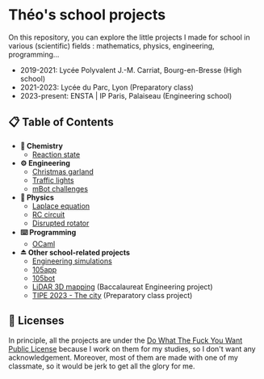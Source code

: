 # Théo's school projects

On this repository, you can explore the little projects I made for school in various 
(scientific) fields : mathematics, physics, engineering, programming...

- 2019-2021: Lycée Polyvalent J.-M. Carriat, Bourg-en-Bresse (High school)
- 2021-2023: Lycée du Parc, Lyon (Preparatory class)
- 2023-present: ENSTA | IP Paris, Palaiseau (Engineering school)

## 📋 Table of Contents

- **🧪 Chemistry**
  - [Reaction state](/chemistry/reaction-state/)
- **⚙ Engineering**
  - [Christmas garland](/engineering/arduino-christmas-garland/)
  - [Traffic lights](/engineering/arduino-traffic-lights/)
  - [mBot challenges](/engineering/mbot-challenges/)
- **🔭 Physics**
    - [Laplace equation](/physics/laplace-equation)
    - [RC circuit](/physics/rc-circuit)
    - [Disrupted rotator](/physics/disrupted-rotator)
- **⌨️ Programming**
  - [OCaml](/programming/ocaml)
- **⏏ Other school-related projects**
  - [Engineering simulations](https://github.com/theovidal/engineering-simulations)
  - [105app](https://105app.fr)
  - [105bot](https://github.com/theovidal/105bot)
  - [LiDAR 3D mapping](https://github.com/theovidal/mapping) (Baccalaureat Engineering project)
  - [TIPE 2023 - The city](https://github.com/theovidal/tipe) (Preparatory class project)

## 🔐 Licenses

In principle, all the projects are under the [Do What The Fuck You Want Public License](http://www.wtfpl.net/) because I work on them for my studies, so I don't want any acknowledgement. Moreover, most of them are made with one of my classmate, so it would be jerk to get all the glory for me.
